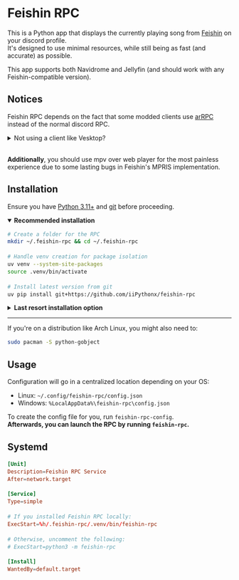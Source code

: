 # Feishin RPC

This is a Python app that displays the currently playing song from [Feishin](https://github.com/jeffvli/feishin) on your discord profile.  
It's designed to use minimal resources, while still being as fast (and accurate) as possible.  

This app supports both Navidrome and Jellyfin (and should work with any Feishin-compatible version).

## Notices

Feishin RPC depends on the fact that some modded clients use [arRPC](https://github.com/OpenAsar/arrpc) instead of the normal discord RPC.

<details>
<summary>Not using a client like Vesktop?</summary>
<br>
If you aren't using a client like <a href = "https://github.com/Vencord/Vesktop">Vesktop</a>, you need to disable <i>arRPC Features</i> in the Feishin RPC Configuration.
<br>
Example of the difference between arRPC support on and off:
<br> <br>

| arRPC (vesktop) | Non-arRPC (unmodded) |
| --------------- | -------------------- |
| ![Now playing "Eminem"](.github/arrpc.png) | ![Now playing "Feishin"](.github/unmodded.png) |

</details>
<br>

**Additionally**, you should use mpv over web player for the most painless experience due to some lasting bugs in Feishin's MPRIS implementation.

## Installation

Ensure you have [Python 3.11+](https://python.org/downloads) and [git](https://git-scm.com/) before proceeding.

<details open>
<summary><b>Recommended installation</b></summary>

```sh
# Create a folder for the RPC
mkdir ~/.feishin-rpc && cd ~/.feishin-rpc

# Handle venv creation for package isolation
uv venv --system-site-packages
source .venv/bin/activate

# Install latest version from git
uv pip install git+https://github.com/iiPythonx/feishin-rpc
```

</details>

<details>
<summary><b>Last resort installation option</b></summary>

```sh
pip install --break-system-packages git+https://github.com/iiPythonx/feishin-rpc
```

</details>

---

If you're on a distribution like Arch Linux, you might also need to:
```sh
sudo pacman -S python-gobject
```

## Usage

Configuration will go in a centralized location depending on your OS:
- Linux: `~/.config/feishin-rpc/config.json`
- Windows: `%LocalAppData%\feishin-rpc\config.json`

To create the config file for you, run `feishin-rpc-config`.  
**Afterwards, you can launch the RPC by running `feishin-rpc`.**

## Systemd

```conf
[Unit]
Description=Feishin RPC Service
After=network.target

[Service]
Type=simple

# If you installed Feishin RPC locally:
ExecStart=%h/.feishin-rpc/.venv/bin/feishin-rpc

# Otherwise, uncomment the following:
# ExecStart=python3 -m feishin-rpc

[Install]
WantedBy=default.target
```
